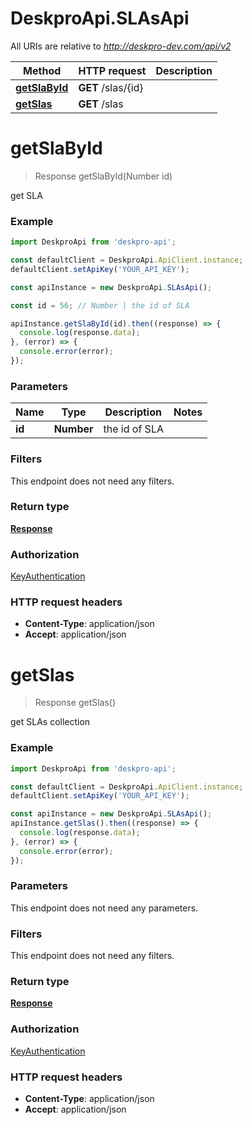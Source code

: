 # DeskproApi.SLAsApi

All URIs are relative to *http://deskpro-dev.com/api/v2*

Method | HTTP request | Description
------------- | ------------- | -------------
[**getSlaById**](SLAsApi.md#getSlaById) | **GET** /slas/{id} | 
[**getSlas**](SLAsApi.md#getSlas) | **GET** /slas | 


<a name="getSlaById"></a>
# **getSlaById**
> Response getSlaById(Number id)



get SLA

### Example
```javascript
import DeskproApi from 'deskpro-api';

const defaultClient = DeskproApi.ApiClient.instance;
defaultClient.setApiKey('YOUR_API_KEY');

const apiInstance = new DeskproApi.SLAsApi();

const id = 56; // Number | the id of SLA

apiInstance.getSlaById(id).then((response) => {
  console.log(response.data);
}, (error) => {
  console.error(error);
});

```

### Parameters


Name | Type | Description  | Notes
------------- | ------------- | ------------- | -------------
 **id** | **Number**| the id of SLA |

### Filters
This endpoint does not need any filters.


### Return type

[**Response**](Response.md)

### Authorization

[KeyAuthentication](../README.md#KeyAuthentication)

### HTTP request headers

 - **Content-Type**: application/json
 - **Accept**: application/json

<a name="getSlas"></a>
# **getSlas**
> Response getSlas()



get SLAs collection

### Example
```javascript
import DeskproApi from 'deskpro-api';

const defaultClient = DeskproApi.ApiClient.instance;
defaultClient.setApiKey('YOUR_API_KEY');

const apiInstance = new DeskproApi.SLAsApi();
apiInstance.getSlas().then((response) => {
  console.log(response.data);
}, (error) => {
  console.error(error);
});

```

### Parameters
This endpoint does not need any parameters.


### Filters
This endpoint does not need any filters.


### Return type

[**Response**](Response.md)

### Authorization

[KeyAuthentication](../README.md#KeyAuthentication)

### HTTP request headers

 - **Content-Type**: application/json
 - **Accept**: application/json

